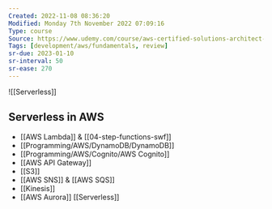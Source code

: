 ```yaml
---
Created: 2022-11-08 08:36:20
Modified: Monday 7th November 2022 07:09:16
Type: course
Source: https://www.udemy.com/course/aws-certified-solutions-architect-associate-saa-c01/?xref=E0Aed11STH4LPUQvCz0GJFABTmM=
Tags: [development/aws/fundamentals, review]
sr-due: 2023-01-10
sr-interval: 50
sr-ease: 270
---
```


![[Serverless]]

## Serverless in AWS

- [[AWS Lambda]] & [[04-step-functions-swf]]
- [[Programming/AWS/DynamoDB/DynamoDB]]
- [[Programming/AWS/Cognito/AWS Cognito]]
- [[AWS API Gateway]]
- [[S3]]
- [[AWS SNS]] & [[AWS SQS]]
- [[Kinesis]]
- [[AWS Aurora]] [[Serverless]]

